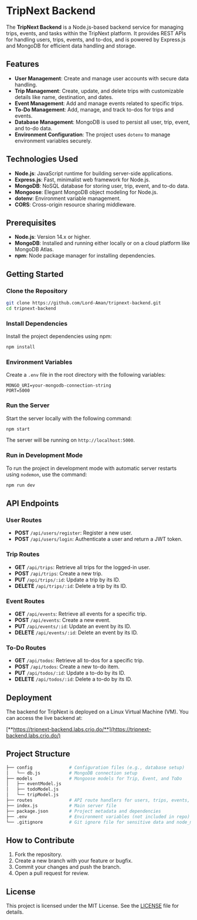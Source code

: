 # TripNext Backend

The **TripNext Backend** is a Node.js-based backend service for managing trips, events, and tasks within the TripNext platform. It provides REST APIs for handling users, trips, events, and to-dos, and is powered by Express.js and MongoDB for efficient data handling and storage.

## Features

- **User Management**: Create and manage user accounts with secure data handling.
- **Trip Management**: Create, update, and delete trips with customizable details like name, destination, and dates.
- **Event Management**: Add and manage events related to specific trips.
- **To-Do Management**: Add, manage, and track to-dos for trips and events.
- **Database Management**: MongoDB is used to persist all user, trip, event, and to-do data.
- **Environment Configuration**: The project uses `dotenv` to manage environment variables securely.

## Technologies Used

- **Node.js**: JavaScript runtime for building server-side applications.
- **Express.js**: Fast, minimalist web framework for Node.js.
- **MongoDB**: NoSQL database for storing user, trip, event, and to-do data.
- **Mongoose**: Elegant MongoDB object modeling for Node.js.
- **dotenv**: Environment variable management.
- **CORS**: Cross-origin resource sharing middleware.

## Prerequisites

- **Node.js**: Version 14.x or higher.
- **MongoDB**: Installed and running either locally or on a cloud platform like MongoDB Atlas.
- **npm**: Node package manager for installing dependencies.

## Getting Started

### Clone the Repository

```bash
git clone https://github.com/Lord-Aman/tripnext-backend.git
cd tripnext-backend
```

### Install Dependencies

Install the project dependencies using npm:

```bash
npm install
```

### Environment Variables

Create a `.env` file in the root directory with the following variables:

```env
MONGO_URI=your-mongodb-connection-string
PORT=5000
```

### Run the Server

Start the server locally with the following command:

```bash
npm start
```

The server will be running on `http://localhost:5000`.

### Run in Development Mode

To run the project in development mode with automatic server restarts using `nodemon`, use the command:

```bash
npm run dev
```

## API Endpoints

### User Routes

- **POST** `/api/users/register`: Register a new user.
- **POST** `/api/users/login`: Authenticate a user and return a JWT token.

### Trip Routes

- **GET** `/api/trips`: Retrieve all trips for the logged-in user.
- **POST** `/api/trips`: Create a new trip.
- **PUT** `/api/trips/:id`: Update a trip by its ID.
- **DELETE** `/api/trips/:id`: Delete a trip by its ID.

### Event Routes

- **GET** `/api/events`: Retrieve all events for a specific trip.
- **POST** `/api/events`: Create a new event.
- **PUT** `/api/events/:id`: Update an event by its ID.
- **DELETE** `/api/events/:id`: Delete an event by its ID.

### To-Do Routes

- **GET** `/api/todos`: Retrieve all to-dos for a specific trip.
- **POST** `/api/todos`: Create a new to-do item.
- **PUT** `/api/todos/:id`: Update a to-do by its ID.
- **DELETE** `/api/todos/:id`: Delete a to-do by its ID.

## Deployment

The backend for TripNext is deployed on a Linux Virtual Machine (VM). You can access the live backend at:

[**https://tripnext-backend.labs.crio.do/**](https://tripnext-backend.labs.crio.do/)

## Project Structure

```bash
├── config              # Configuration files (e.g., database setup)
│   └── db.js           # MongoDB connection setup
├── models              # Mongoose models for Trip, Event, and ToDo
│   ├── eventModel.js
│   ├── todoModel.js
│   └── tripModel.js
├── routes              # API route handlers for users, trips, events, and todos
├── index.js            # Main server file
├── package.json        # Project metadata and dependencies
├── .env                # Environment variables (not included in repo)
└── .gitignore          # Git ignore file for sensitive data and node_modules
```

## How to Contribute

1. Fork the repository.
2. Create a new branch with your feature or bugfix.
3. Commit your changes and push the branch.
4. Open a pull request for review.

## License

This project is licensed under the MIT License. See the [LICENSE](LICENSE) file for details.
